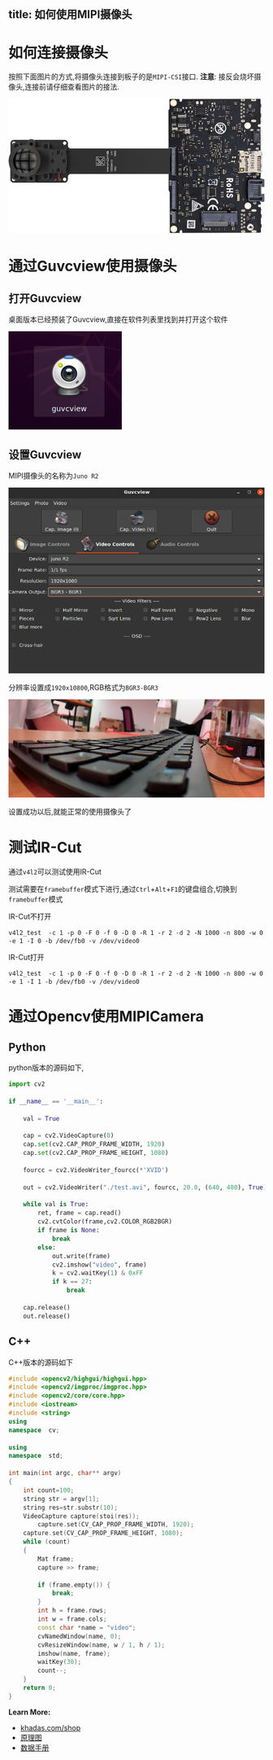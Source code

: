 title: 如何使用MIPI摄像头
---

# 如何连接摄像头

按照下面图片的方式,将摄像头连接到板子的是`MIPI-CSI`接口.
**注意**: 接反会烧坏摄像头,连接前请仔细查看图片的接法.

![image](/images/vim3/docs_vim3_camera_OS08A10.jpg)

# 通过Guvcview使用摄像头

## 打开Guvcview

桌面版本已经预装了Guvcview,直接在软件列表里找到并打开这个软件

![mipi_guvcview_icon.png](/images/vim3/mipi_guvcview_icon.png)

## 设置Guvcview

MIPI摄像头的名称为`Juno R2`

![mipi_guvcview_setting.png](/images/vim3/mipi_guvcview_setting.png)

分辨率设置成`1920x10800`,RGB格式为`BGR3-BGR3`

![mipi_guvcview_seccess.png](/images/vim3/mipi_guvcview_seccess.png)

设置成功以后,就能正常的使用摄像头了

# 测试IR-Cut 

通过`v4l2`可以测试使用IR-Cut

测试需要在`framebuffer`模式下进行,通过`Ctrl`+`Alt`+`F1`的键盘组合,切换到`framebuffer`模式

IR-Cut不打开

```shell
v4l2_test  -c 1 -p 0 -F 0 -f 0 -D 0 -R 1 -r 2 -d 2 -N 1000 -n 800 -w 0 -e 1 -I 0 -b /dev/fb0 -v /dev/video0
```

IR-Cut打开

```shell
v4l2_test  -c 1 -p 0 -F 0 -f 0 -D 0 -R 1 -r 2 -d 2 -N 1000 -n 800 -w 0 -e 1 -I 1 -b /dev/fb0 -v /dev/video0
```


# 通过Opencv使用MIPICamera

## Python

python版本的源码如下,

```python
import cv2

if __name__ == '__main__':

    val = True

    cap = cv2.VideoCapture(0)
    cap.set(cv2.CAP_PROP_FRAME_WIDTH, 1920)
    cap.set(cv2.CAP_PROP_FRAME_HEIGHT, 1080)

    fourcc = cv2.VideoWriter_fourcc(*'XVID')

    out = cv2.VideoWriter("./test.avi", fourcc, 20.0, (640, 480), True)

    while val is True:
        ret, frame = cap.read()
        cv2.cvtColor(frame,cv2.COLOR_RGB2BGR)
        if frame is None:
            break
        else:
            out.write(frame)
            cv2.imshow("video", frame)
            k = cv2.waitKey(1) & 0xFF
            if k == 27:
                break

    cap.release()
    out.release()
```

## C++

C++版本的源码如下

```c++
#include <opencv2/highgui/highgui.hpp>
#include <opencv2/imgproc/imgproc.hpp>
#include <opencv2/core/core.hpp>
#include <iostream>
#include <string>
using
namespace  cv;

using
namespace  std;

int main(int argc, char** argv)
{
	int count=100;
	string str = argv[1];
	string res=str.substr(10);
	VideoCapture capture(stoi(res));
        capture.set(CV_CAP_PROP_FRAME_WIDTH, 1920);
	capture.set(CV_CAP_PROP_FRAME_HEIGHT, 1080);
	while (count)
	{
		Mat frame;
		capture >> frame;

		if (frame.empty()) {
			break;
		}
		int h = frame.rows;
		int w = frame.cols;
		const char *name = "video";
		cvNamedWindow(name, 0);
		cvResizeWindow(name, w / 1, h / 1);
		imshow(name, frame);
		waitKey(30);
		count--;
	}
	return 0;
}

```

**Learn More:**
- [khadas.com/shop](https://www.khadas.com/product-page/os08a10-8mp-camera)
- [原理图](https://dl.khadas.com/Hardware/Accessories/OS08A10/OS08A10_V11_Specification.pdf)
- [数据手册](https://dl.khadas.com/Hardware/Accessories/OS08A10/OS08A10-H92A_Specification_Version-2-11_SE.pdf)

